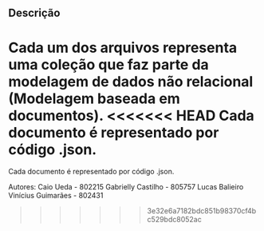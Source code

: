 ## Descrição

Cada um dos arquivos representa uma coleção que faz parte da modelagem de dados não relacional (Modelagem baseada em documentos).
<<<<<<< HEAD
Cada documento é representado por código .json.
=======
Cada documento é representado por código .json.

Autores:
Caio Ueda - 802215
Gabrielly Castilho - 805757
Lucas Balieiro
Vinícius Guimarães - 802431
>>>>>>> 3e32e6a7182bdc851b98370cf4bc529bdc8052ac

